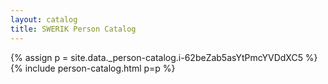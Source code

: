 ```yaml
---
layout: catalog
title: SWERIK Person Catalog
---
```

{% assign p = site.data._person-catalog.i-62beZab5asYtPmcYVDdXC5 %}
{% include person-catalog.html p=p %}

